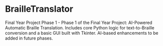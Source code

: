 # BrailleTranslator
Final Year Project Phase 1 - Phase 1 of the Final Year Project: AI-Powered Automatic Braille Translation. Includes core Python logic for text-to-Braille conversion and a basic GUI built with Tkinter. AI-based enhancements to be added in future phases.
